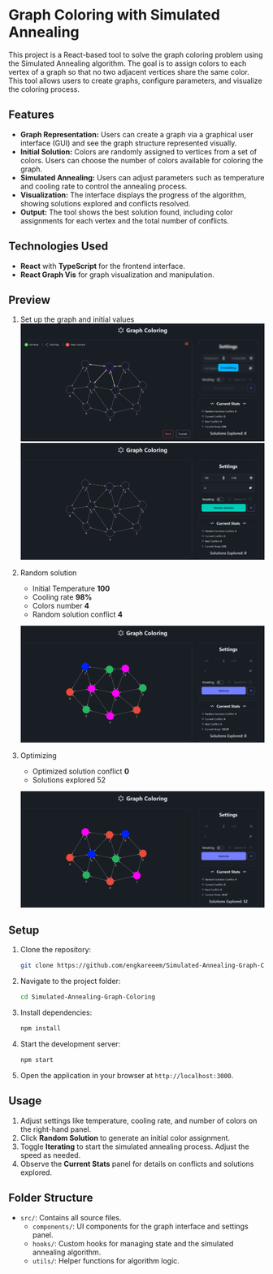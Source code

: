 # Graph Coloring with Simulated Annealing

This project is a React-based tool to solve the graph coloring problem using the Simulated Annealing algorithm. The goal is to assign colors to each vertex of a graph so that no two adjacent vertices share the same color. This tool allows users to create graphs, configure parameters, and visualize the coloring process.

## Features

- **Graph Representation:** Users can create a graph via a graphical user interface (GUI) and see the graph structure represented visually.
- **Initial Solution:** Colors are randomly assigned to vertices from a set of colors. Users can choose the number of colors available for coloring the graph.
- **Simulated Annealing:** Users can adjust parameters such as temperature and cooling rate to control the annealing process.
- **Visualization:** The interface displays the progress of the algorithm, showing solutions explored and conflicts resolved.
- **Output:** The tool shows the best solution found, including color assignments for each vertex and the total number of conflicts.

## Technologies Used

- **React** with **TypeScript** for the frontend interface.
- **React Graph Vis** for graph visualization and manipulation.

## Preview
1. Set up the graph and initial values
   ![App Screenshot](assets/graph_setup.png)
   ![App Screenshot](assets/setup.png)
2. Random solution 
   - Initial Temperature **100**
   - Cooling rate **98%**
   - Colors number **4**
   - Random solution conflict **4**

   ![App Screenshot](assets/random.png)
3. Optimizing
    - Optimized solution conflict **0**
    - Solutions explored 52
   
    ![App Screenshot](assets/optimized.png)
## Setup

1. Clone the repository:
   ```bash
   git clone https://github.com/engkareeem/Simulated-Annealing-Graph-Coloring.git
   ```
2. Navigate to the project folder:
   ```bash
   cd Simulated-Annealing-Graph-Coloring
   ```
3. Install dependencies:
   ```bash
   npm install
   ```
4. Start the development server:
   ```bash
   npm start
   ```
5. Open the application in your browser at `http://localhost:3000`.

## Usage

1. Adjust settings like temperature, cooling rate, and number of colors on the right-hand panel.
2. Click **Random Solution** to generate an initial color assignment.
3. Toggle **Iterating** to start the simulated annealing process. Adjust the speed as needed.
4. Observe the **Current Stats** panel for details on conflicts and solutions explored.

## Folder Structure

- `src/`: Contains all source files.
    - `components/`: UI components for the graph interface and settings panel.
    - `hooks/`: Custom hooks for managing state and the simulated annealing algorithm.
    - `utils/`: Helper functions for algorithm logic.

